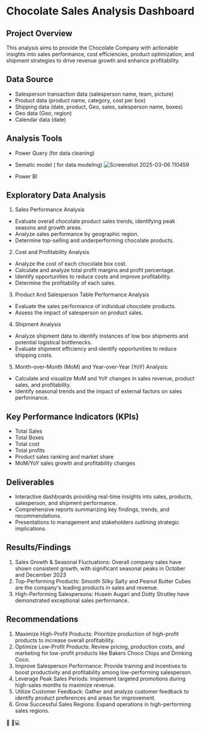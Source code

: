 # Chocolate Sales Analysis Dashboard 

## Project Overview
This analysis aims to provide the Chocolate Company with actionable insights into sales performance, cost efficiencies, product optimization, and shipment strategies to drive revenue growth and enhance profitability.

## Data Source 
- Salesperson transaction data (salesperson name, team, picture)
- Product data (product name, category, cost per box)
- Shipping data (date, product, Geo, sales, salesperson name, boxes)
- Geo data (Geo, region)
- Calendar data (date)

## Analysis Tools
- Power Query (for data cleaning)
- Sematic model ( for data modeling)
![Screenshot 2025-03-06 110459](https://github.com/user-attachments/assets/83d4ea5e-6490-4ad6-839a-ad41a916f0f3)

- Power BI

## Exploratory Data Analysis

1. Sales Performance Analysis
- Evaluate overall chocolate product sales trends, identifying peak seasons and growth areas.
- Analyze sales performance by geographic region.
- Determine top-selling and underperforming chocolate products.

2. Cost and Profitability Analysis
- Analyze the cost of each chocolate box cost.
- Calculate and analyze total profit margins and profit percentage.
- Identify opportunities to reduce costs and improve profitability.
- Determine the profitability of each sales.
   
3. Product And Salesperson Table Performance Analysis
- Evaluate the sales performance of individual chocolate products.
- Assess the impact of salesperson on product sales.
 
4. Shipment Analysis
- Analyze shipment data to identify instances of low box shipments and potential logistical bottlenecks.
- Evaluate shipment efficiency and identify opportunities to reduce shipping costs.
   
5. Month-over-Month (MoM) and Year-over-Year (YoY) Analysis:
- Calculate and visualize MoM and YoY changes in sales revenue, product sales, and profitability.
- Identify seasonal trends and the impact of external factors on sales performance.

## Key Performance Indicators (KPIs)
- Total Sales
- Total Boxes
- Total cost  
- Total profits 
- Product sales ranking and market share
- MoM/YoY sales growth and profitability changes

## Deliverables
- Interactive dashboards providing real-time insights into sales, products, salesperson, and shipment performance.
- Comprehensive reports summarizing key findings, trends, and recommendations.
- Presentations to management and stakeholders outlining strategic implications.

## Results/Findings
1. Sales Growth & Seasonal Fluctuations: Overall company sales have shown consistent growth, with significant seasonal peaks in October and December 2023
2. Top-Performing Products: Smooth Silky Salty and Peanut Butter Cubes are the company's leading products in sales and revenue.
3. High-Performing Salespersons: Husein Augari and Dotty Strutley have demonstrated exceptional sales performance.

## Recommendations
1. Maximize High-Profit Products: Prioritize production of high-profit products to increase overall profitability.
2. Optimize Low-Profit Products: Review pricing, production costs, and marketing for low-profit products like Bakers Choco Chips and Drinking Coco.
3. Improve Salesperson Performance: Provide training and incentives to boost productivity and profitability among low-performing salesperson.
4. Leverage Peak Sales Periods: Implement targeted promotions during high-sales months to maximize revenue.
5. Utilize Customer Feedback: Gather and analyze customer feedback to identify product preferences and areas for improvement.
6. Grow Successful Sales Regions: Expand operations in high-performing sales regions.

🙂
🧭💻




